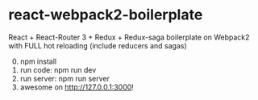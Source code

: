 # react-webpack2-boilerplate
React + React-Router 3 + Redux + Redux-saga boilerplate on Webpack2 with FULL hot reloading (include reducers and sagas)

0. npm install
1. run code: npm run dev
2. run server: npm run server
3. awesome on http://127.0.0.1:3000!
